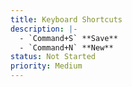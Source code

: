 ```yaml
---
title: Keyboard Shortcuts
description: |-
  - `Command+S` **Save**
  - `Command+N` **New**
status: Not Started
priority: Medium
---
```


